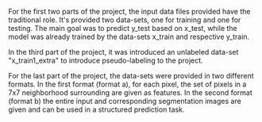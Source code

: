 For the first two parts of the project, the input data files provided have the traditional role. It's provided two data-sets, one for training and one for testing. 
The main goal was to predict y_test based on x_test, while the model was already trained by the data-sets x_train and respective y_train. 

In the third part of the project, it was introduced an unlabeled data-set "x_train1_extra" to introduce pseudo-labeling to the project. 

For the last part of the project, the data-sets were provided in two different formats. In the first format (format a), for each pixel, the set of pixels in a 7x7 neighborhood surrounding are given as features.
In the second format (format b) the entire input and corresponding segmentation images are given and can be used in a structured prediction task.
